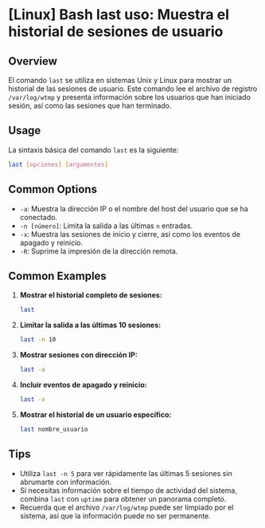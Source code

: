 # [Linux] Bash last uso: Muestra el historial de sesiones de usuario

## Overview
El comando `last` se utiliza en sistemas Unix y Linux para mostrar un historial de las sesiones de usuario. Este comando lee el archivo de registro `/var/log/wtmp` y presenta información sobre los usuarios que han iniciado sesión, así como las sesiones que han terminado.

## Usage
La sintaxis básica del comando `last` es la siguiente:

```bash
last [opciones] [argumentos]
```

## Common Options
- `-a`: Muestra la dirección IP o el nombre del host del usuario que se ha conectado.
- `-n [número]`: Limita la salida a las últimas `n` entradas.
- `-x`: Muestra las sesiones de inicio y cierre, así como los eventos de apagado y reinicio.
- `-R`: Suprime la impresión de la dirección remota.

## Common Examples
1. **Mostrar el historial completo de sesiones:**
   ```bash
   last
   ```

2. **Limitar la salida a las últimas 10 sesiones:**
   ```bash
   last -n 10
   ```

3. **Mostrar sesiones con dirección IP:**
   ```bash
   last -a
   ```

4. **Incluir eventos de apagado y reinicio:**
   ```bash
   last -x
   ```

5. **Mostrar el historial de un usuario específico:**
   ```bash
   last nombre_usuario
   ```

## Tips
- Utiliza `last -n 5` para ver rápidamente las últimas 5 sesiones sin abrumarte con información.
- Si necesitas información sobre el tiempo de actividad del sistema, combina `last` con `uptime` para obtener un panorama completo.
- Recuerda que el archivo `/var/log/wtmp` puede ser limpiado por el sistema, así que la información puede no ser permanente.